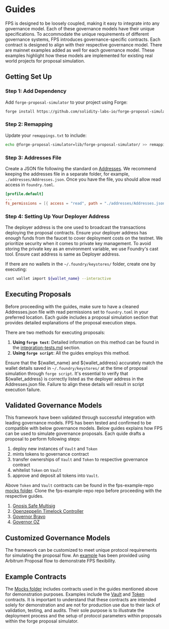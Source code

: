 # Guides

FPS is designed to be loosely coupled, making it easy to integrate into any governance model. Each of these governance models have their unique specifications. To accommodate the unique requirements of different governance systems, FPS introduces governance-specific contracts. Each contract is designed to align with their respective governance model. There are mainnet examples added as well for each governance model. These examples highlight how these models are implemented for existing real world projects for proposal simulation.

## Getting Set Up

### Step 1: Add Dependency

Add `forge-proposal-simulator` to your project using Forge:

```sh
forge install https://github.com/solidity-labs-io/forge-proposal-simulator.git
```

### Step 2: Remapping

Update your `remappings.txt` to include:

```sh
echo @forge-proposal-simulator=lib/forge-proposal-simulator/ >> remappings.txt
```

### Step 3: Addresses File

Create a JSON file following the standard on [Addresses](../overview/architecture/addresses.md). We recommend keeping the addresses file in a separate folder, for example, `./addresses/Addresses.json`. Once you have the file, you should allow read access in `foundry.toml`.

```toml
[profile.default]
...
fs_permissions = [{ access = "read", path = "./addresses/Addresses.json"}]
```

### Step 4: Setting Up Your Deployer Address

The deployer address is the one used to broadcast the transactions deploying the proposal contracts. Ensure your deployer address has enough funds from the faucet to cover deployment costs on the testnet. We prioritize security when it comes to private key management. To avoid storing the private key as an environment variable, we use Foundry's cast tool. Ensure cast address is same as Deployer address.

If there are no wallets in the `~/.foundry/keystores/` folder, create one by executing:

```sh
cast wallet import ${wallet_name} --interactive
```

## Executing Proposals

Before proceeding with the guides, make sure to have a cleaned Addresses.json file with read permissions set to `foundry.toml` in your preferred location. Each guide includes a proposal simulation section that provides detailed explanations of the proposal execution steps.

There are two methods for executing proposals:

1. **Using `forge test`**: Detailed information on this method can be found in the [integration-tests.md](../testing/integration-tests.md) section.
2. **Using `forge script`**: All the guides employs this method.

Ensure that the ${wallet_name} and ${wallet_address} accurately match the wallet details saved in `~/.foundry/keystores/` at the time of proposal simulation through `forge script`. It's essential to verify that ${wallet_address} is correctly listed as the deployer address in the Addresses.json file. Failure to align these details will result in script execution failure.

## Validated Governance Models

This framework have been validated through successful integration with leading governance models. FPS has been tested and confirmed to be compatible with below governance models. Below guides explains how FPS can be used to simulate governance proposals. Each quide drafts a proposal to perform following steps:

1. deploy new instances of `Vault` and `Token`
2. mints tokens to governance contract
3. transfer ownerships of `Vault` and `Token` to respective governance contract
4. whitelist `Token` on `Vault`
5. approve and deposit all tokens into `Vault`.

Above `Token` and `Vault` contracts can be found in the fps-example-repo [mocks folder](https://github.com/solidity-labs-io/fps-example-repo/tree/main/src/mocks/vault). Clone the fps-example-repo repo before proceeding with the respective guides.

1. [Gnosis Safe Multisig](./multisig-proposal.md)
2. [Openzeppelin Timelock Controller](./timelock-proposal.md)
3. [Governor Bravo](./governor-bravo-proposal.md)
4. [Governor OZ](./governor-oz-proposal.md)

## Customized Governance Models

The framework can be customized to meet unique protocol requirements for simulating the proposal flow. An [example](./customizing-proposal.md) has been provided using Arbitrum Proposal flow to demonstrate FPS flexibility.

## Example Contracts

The [Mocks folder](https://github.com/solidity-labs-io/fps-example-repo/tree/main/src/mocks) includes contracts used in the guides mentioned
above for demonstration purposes. Examples include the [Vault](https://github.com/solidity-labs-io/fps-example-repo/blob/feat/test-cleanup/src/mocks/Vault.sol)
and [Token](https://github.com/solidity-labs-io/fps-example-repo/blob/feat/test-cleanup/src/mocks/Token.sol) contracts. It is important to understand that these contracts are intended solely for demonstration and are not for production use due to their lack of validation, testing, and audits. Their sole purpose is to illustrate the deployment process and the setup of protocol parameters within proposals within the forge proposal simulator.
